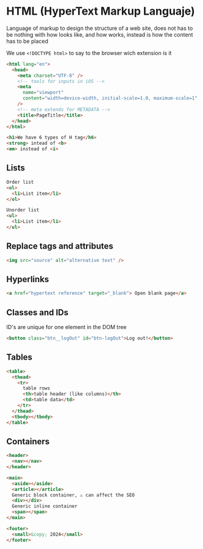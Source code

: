 # HTML (HyperText Markup Languaje)

Language of markup to design the structure of a web site, does not has to be nothing with how looks like, and how works, instead is how the content has to be placed

We use `<!DOCTYPE html>` to say to the browser wich extension is it

```html
<html lang="en">
  <head>
    <meta charset="UTF-8" />
    <!-- tools for inputs in iOS -->
    <meta
      name="viewport"
      content="width=device-width, initial-scale=1.0, maximum-scale=1"
    />
    <!-- meta extends for METADATA -->
    <title>PageTitle</title>
  </head>
</html>
```

```html
<h1>We have 6 types of H tag</h6>
<strong> intead of <b>
<em> instead of <i>
```

## Lists

```html
Order list
<ol>
  <li>List item</li>
</ol>

Unorder list
<ul>
  <li>List item</li>
</ul>
```

## Replace tags and attributes

```html
<img src="source" alt="alternative text" />
```

## Hyperlinks

```html
<a href="hypertext reference" target="_blank"> Open blank page</a>
```

## Classes and IDs

ID's are unique for one element in the DOM tree

```html
<button class="btn__logOut" id="btn-logOut">Log out!</button>
```

## Tables

```html
<table>
  <thead>
    <tr>
      table rows
      <th>table header (like columns)</th>
      <td>table data</td>
    </tr>
  </thead>
  <tbody></tbody>
</table>
```

## Containers

```html
<header>
  <nav></nav>
</header>

<main>
  <aside></aside>
  <article></article>
  Generic block container, ⚠️ can affect the SEO
  <div></div>
  Generic inline container
  <span></span>
</main>

<footer>
  <small>&copy; 2024</small>
</footer>
```
